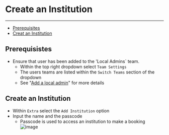 # Create an Institution

---
- [Prerequisites](#section-1)
- [Creat an Institution](#section-2)


<a name="section-1"></a>
## Prerequisistes
- Ensure that user has been added to the  'Local Admins` team.
    - Within the top right dropdown select `Team Settings`
    - The users teams are listed within the `Switch Teams` section of the dropdown
    - See "[Add a local admin](/{{route}}/{{version}}/add_localAdmin)" for more details   

<a name="section-2"></a>
## Create an Institution
- Within `Extra` select the `Add Institution` option
- Input the name and the passcode
    - Passcode is used to access an institution to make a booking
![image](../../img/image9.jpg)


